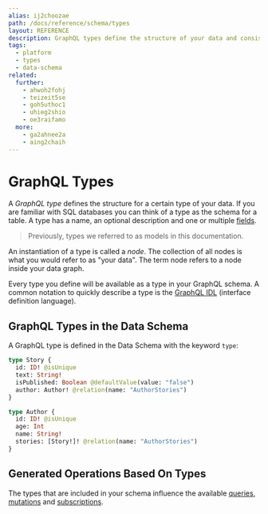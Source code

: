 ```yaml
---
alias: ij2choozae
path: /docs/reference/schema/types
layout: REFERENCE
description: GraphQL types define the structure of your data and consist of fields. They can be compared with table schemas in SQL databases.
tags:
  - platform
  - types
  - data-schema
related:
  further:
    - ahwoh2fohj
    - teizeit5se
    - goh5uthoc1
    - uhieg2shio
    - oe3raifamo
  more:
    - ga2ahnee2a
    - aing2chaih
---
```


# GraphQL Types

A *GraphQL type* defines the structure for a certain type of your data. If you are familiar with SQL databases you can think of a type as the schema for a table. A type has a name, an optional description and one or multiple [fields](!alias-teizeit5se).

> Previously, types we referred to as models in this documentation.

An instantiation of a type is called a *node*. The collection of all nodes is what you would refer to as "your data". The term node refers to a node inside your data graph.

Every type you define will be available as a type in your GraphQL schema. A common notation to quickly describe a type is the [GraphQL IDL](!alias-kr84dktnp0) (interface definition language).

## GraphQL Types in the Data Schema

A GraphQL type is defined in the Data Schema with the keyword `type`:

```graphql
type Story {
  id: ID! @isUnique
  text: String!
  isPublished: Boolean @defaultValue(value: "false")
  author: Author! @relation(name: "AuthorStories")
}

type Author {
  id: ID! @isUnique
  age: Int
  name: String!
  stories: [Story!]! @relation(name: "AuthorStories")
}
```

## Generated Operations Based On Types

The types that are included in your schema influence the available [queries](!alias-nia9nushae), [mutations](!alias-ol0yuoz6go) and [subscriptions](!alias-ol0yuoz6go).
